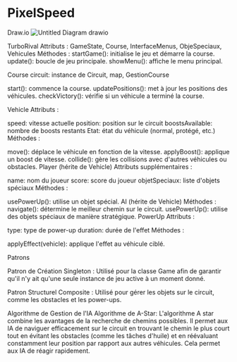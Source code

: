 # PixelSpeed
Draw.io
![Untitled Diagram drawio](https://github.com/user-attachments/assets/443d3054-ba76-4994-9762-251e1129934c)

TurboRival
Attributs :
GameState, Course, InterfaceMenus, ObjeSpeciaux, Vehicules
Méthodes :
startGame(): initialise le jeu et démarre la course.
update(): boucle de jeu principale.
showMenu(): affiche le menu principal.

Course
circuit: instance de Circuit, map, GestionCourse

start(): commence la course.
updatePositions(): met à jour les positions des véhicules.
checkVictory(): vérifie si un véhicule a terminé la course.

Vehicle
Attributs :

speed: vitesse actuelle
position: position sur le circuit
boostsAvailable: nombre de boosts restants
Etat: état du véhicule (normal, protégé, etc.)
Méthodes :

move(): déplace le véhicule en fonction de la vitesse.
applyBoost(): applique un boost de vitesse.
collide(): gère les collisions avec d'autres véhicules ou obstacles.
Player (hérite de Vehicle)
Attributs supplémentaires :

name: nom du joueur
score: score du joueur
objetSpeciaux: liste d'objets spéciaux
Méthodes :

usePowerUp(): utilise un objet spécial.
AI (hérite de Vehicle)
Méthodes :
navigate(): détermine le meilleur chemin sur le circuit.
usePowerUp(): utilise des objets spéciaux de manière stratégique.
PowerUp
Attributs :

type: type de power-up
duration: durée de l'effet
Méthodes :

applyEffect(vehicle): applique l'effet au véhicule ciblé.


Patrons

Patron de Création
Singleton : Utilisé pour la classe Game afin de garantir qu'il n'y ait qu'une seule instance de jeu active à un moment donné.

Patron Structurel
Composite : Utilisé pour gérer les objets sur le circuit, comme les obstacles et les power-ups.

Algorithme de Gestion de l'IA
Algorithme de A-Star: L'algorithme A star combine les avantages de la recherche de chemins possibles. Il permet aux IA de naviguer efficacement sur le circuit en trouvant le chemin le plus court tout en évitant les obstacles (comme les tâches d'huile) et en réévaluant constamment leur position par rapport aux autres véhicules. Cela permet aux IA de réagir  rapidement.
